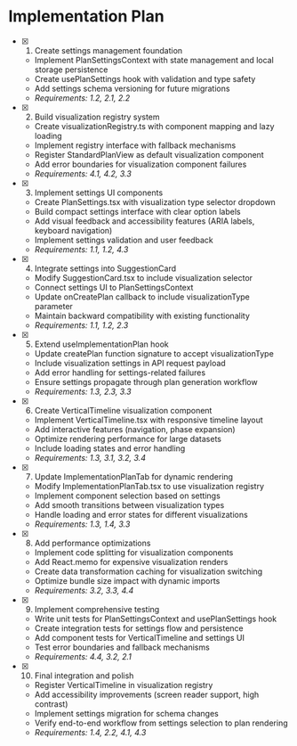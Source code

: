 # Implementation Plan

- [x] 1. Create settings management foundation


  - Implement PlanSettingsContext with state management and local storage persistence
  - Create usePlanSettings hook with validation and type safety
  - Add settings schema versioning for future migrations
  - _Requirements: 1.2, 2.1, 2.2_

- [x] 2. Build visualization registry system


  - Create visualizationRegistry.ts with component mapping and lazy loading
  - Implement registry interface with fallback mechanisms
  - Register StandardPlanView as default visualization component
  - Add error boundaries for visualization component failures
  - _Requirements: 4.1, 4.2, 3.3_

- [x] 3. Implement settings UI components


  - Create PlanSettings.tsx with visualization type selector dropdown
  - Build compact settings interface with clear option labels
  - Add visual feedback and accessibility features (ARIA labels, keyboard navigation)
  - Implement settings validation and user feedback
  - _Requirements: 1.1, 1.2, 4.3_

- [x] 4. Integrate settings into SuggestionCard


  - Modify SuggestionCard.tsx to include visualization selector
  - Connect settings UI to PlanSettingsContext
  - Update onCreatePlan callback to include visualizationType parameter
  - Maintain backward compatibility with existing functionality
  - _Requirements: 1.1, 1.2, 2.3_

- [x] 5. Extend useImplementationPlan hook


  - Update createPlan function signature to accept visualizationType
  - Include visualization settings in API request payload
  - Add error handling for settings-related failures
  - Ensure settings propagate through plan generation workflow
  - _Requirements: 1.3, 2.3, 3.3_


- [x] 6. Create VerticalTimeline visualization component

  - Implement VerticalTimeline.tsx with responsive timeline layout
  - Add interactive features (navigation, phase expansion)
  - Optimize rendering performance for large datasets
  - Include loading states and error handling
  - _Requirements: 1.3, 3.1, 3.2, 3.4_

- [x] 7. Update ImplementationPlanTab for dynamic rendering


  - Modify ImplementationPlanTab.tsx to use visualization registry
  - Implement component selection based on settings
  - Add smooth transitions between visualization types
  - Handle loading and error states for different visualizations
  - _Requirements: 1.3, 1.4, 3.3_

- [x] 8. Add performance optimizations


  - Implement code splitting for visualization components
  - Add React.memo for expensive visualization renders
  - Create data transformation caching for visualization switching
  - Optimize bundle size impact with dynamic imports
  - _Requirements: 3.2, 3.3, 4.4_

- [x] 9. Implement comprehensive testing


  - Write unit tests for PlanSettingsContext and usePlanSettings hook
  - Create integration tests for settings flow and persistence
  - Add component tests for VerticalTimeline and settings UI
  - Test error boundaries and fallback mechanisms
  - _Requirements: 4.4, 3.2, 2.1_

- [x] 10. Final integration and polish



  - Register VerticalTimeline in visualization registry
  - Add accessibility improvements (screen reader support, high contrast)
  - Implement settings migration for schema changes
  - Verify end-to-end workflow from settings selection to plan rendering
  - _Requirements: 1.4, 2.2, 4.1, 4.3_